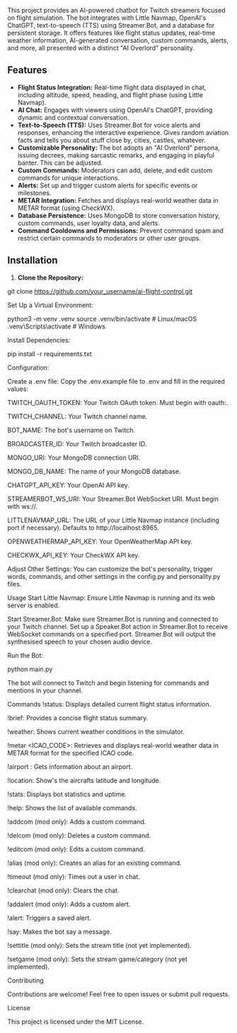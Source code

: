 This project provides an AI-powered chatbot for Twitch streamers focused on flight simulation.  The bot integrates with Little Navmap, OpenAI's ChatGPT, text-to-speech (TTS) using Streamer.Bot, and a database for persistent storage.  It offers features like flight status updates, real-time weather information, AI-generated conversation, custom commands, alerts, and more, all presented with a distinct "AI Overlord" personality.

## Features

* **Flight Status Integration:**  Real-time flight data displayed in chat, including altitude, speed, heading, and flight phase (using Little Navmap).
* **AI Chat:**  Engages with viewers using OpenAI's ChatGPT, providing dynamic and contextual conversation.
* **Text-to-Speech (TTS):**  Uses Streamer.Bot for voice alerts and responses, enhancing the interactive experience. Gives random aviation facts and tells you about stuff close by, cities, castles, whatever.
* **Customizable Personality:**  The bot adopts an "AI Overlord" persona, issuing decrees, making sarcastic remarks, and engaging in playful banter.  This can be adjusted.
* **Custom Commands:**  Moderators can add, delete, and edit custom commands for unique interactions.
* **Alerts:**  Set up and trigger custom alerts for specific events or milestones.
* **METAR Integration:** Fetches and displays real-world weather data in METAR format (using CheckWX).
* **Database Persistence:**  Uses MongoDB to store conversation history, custom commands, user loyalty data, and alerts.
* **Command Cooldowns and Permissions:**  Prevent command spam and restrict certain commands to moderators or other user groups.

## Installation

1. **Clone the Repository:**

git clone https://github.com/your_username/ai-flight-control.git


Set Up a Virtual Environment:

python3 -m venv .venv
source .venv/bin/activate  # Linux/macOS
.venv\Scripts\activate     # Windows


Install Dependencies:

pip install -r requirements.txt


Configuration:

Create a .env file: Copy the .env.example file to .env and fill in the required values:

TWITCH_OAUTH_TOKEN: Your Twitch OAuth token. Must begin with oauth:.

TWITCH_CHANNEL: Your Twitch channel name.

BOT_NAME: The bot's username on Twitch.

BROADCASTER_ID: Your Twitch broadcaster ID.

MONGO_URI: Your MongoDB connection URI.

MONGO_DB_NAME: The name of your MongoDB database.

CHATGPT_API_KEY: Your OpenAI API key.

STREAMERBOT_WS_URI: Your Streamer.Bot WebSocket URI. Must begin with ws://.

LITTLENAVMAP_URL: The URL of your Little Navmap instance (including port if necessary). Defaults to http://localhost:8965.

OPENWEATHERMAP_API_KEY: Your OpenWeatherMap API key.

CHECKWX_API_KEY: Your CheckWX API key.

Adjust Other Settings: You can customize the bot's personality, trigger words, commands, and other settings in the config.py and personality.py files.

Usage
Start Little Navmap: Ensure Little Navmap is running and its web server is enabled.

Start Streamer.Bot: Make sure Streamer.Bot is running and connected to your Twitch channel. Set up a Speaker.Bot action in Streamer.Bot to receive WebSocket commands on a specified port. Streamer.Bot will output the synthesised speech to your chosen audio device.

Run the Bot:

python main.py


The bot will connect to Twitch and begin listening for commands and mentions in your channel.

Commands
!status: Displays detailed current flight status information.

!brief: Provides a concise flight status summary.

!weather: Shows current weather conditions in the simulator.

!metar <ICAO_CODE>: Retrieves and displays real-world weather data in METAR format for the specified ICAO code.

!airport <ICAO>: Gets information about an airport.

!location: Show's the aircrafts latitude and longitude.

!stats: Displays bot statistics and uptime.

!help: Shows the list of available commands.

!addcom (mod only): Adds a custom command.

!delcom (mod only): Deletes a custom command.

!editcom (mod only): Edits a custom command.

!alias (mod only): Creates an alias for an existing command.

!timeout <username> <duration> (mod only): Times out a user in chat.

!clearchat (mod only): Clears the chat.

!addalert (mod only): Adds a custom alert.

!alert: Triggers a saved alert.

!say: Makes the bot say a message.

!settitle (mod only): Sets the stream title (not yet implemented).

!setgame (mod only): Sets the stream game/category (not yet implemented).



Contributing

Contributions are welcome! Feel free to open issues or submit pull requests.

License

This project is licensed under the MIT License.
